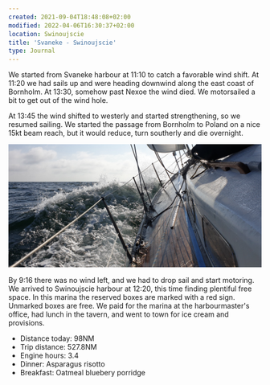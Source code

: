 ```yaml
---
created: 2021-09-04T18:48:08+02:00
modified: 2022-04-06T16:30:37+02:00
location: Swinoujscie
title: 'Svaneke - Swinoujscie'
type: Journal
---
```


We started from Svaneke harbour at 11:10 to catch a favorable wind shift. At 11:20 we had sails up and were heading downwind along the east coast of Bornholm.
At 13:30, somehow past Nexoe the wind died. We motorsailed a bit to get out of the wind hole.

At 13:45 the wind shifted to westerly and started strengthening, so we resumed sailing.
We started the passage from Bornholm to Poland on a nice 15kt beam reach, but it would reduce, turn southerly and die overnight.

![Image](../2022/0889382cd453486cc1ee1bd606364fab.jpg) 

By 9:16 there was no wind left, and we had to drop sail and start motoring.
We arrived to Swinoujscie harbour at 12:20, this time finding plentiful free space. In this marina the reserved boxes are marked with a red sign. Unmarked boxes are free.
We paid for the marina at the harbourmaster's office, had lunch in the tavern, and went to town for ice cream and provisions.

* Distance today: 98NM
* Trip distance: 527.8NM
* Engine hours: 3.4
* Dinner: Asparagus risotto
* Breakfast: Oatmeal bluebery porridge
